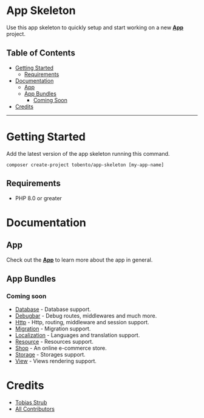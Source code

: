 # App Skeleton

Use this app skeleton to quickly setup and start working on a new [**App**](https://github.com/tobento-ch/app) project.

## Table of Contents

- [Getting Started](#getting-started)
	- [Requirements](#requirements)
- [Documentation](#documentation)
    - [App](#app)
    - [App Bundles](#app-bundles)
        - [Coming Soon](#coming-soon)
- [Credits](#credits)
___

# Getting Started

Add the latest version of the app skeleton running this command.

```
composer create-project tobento/app-skeleton [my-app-name]
```

## Requirements

- PHP 8.0 or greater

# Documentation

## App

Check out the [**App**](https://github.com/tobento-ch/app) to learn more about the app in general.

## App Bundles


### Coming soon

* [Database](#app-database) - Database support.
* [Debugbar](#app-debugbar) - Debug routes, middlewares and much more.
* [Http](#app-http) - Http, routing, middleware and session support.
* [Migration](#app-migration) - Migration support.
* [Localization](#app-localization) - Languages and translation support.
* [Resource](#app-resource) - Resources support.
* [Shop](#app-shop) - An online e-commerce store.
* [Storage](#app-storage) - Storages support.
* [View](#app-view) - Views rendering support.

# Credits

- [Tobias Strub](https://www.tobento.ch)
- [All Contributors](../../contributors)